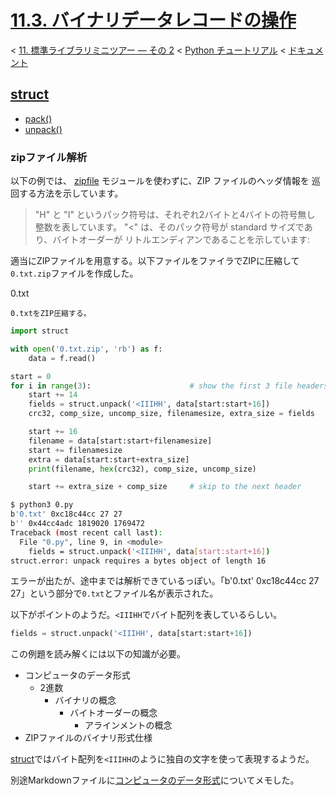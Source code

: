 # [11.3. バイナリデータレコードの操作](https://docs.python.jp/3/tutorial/stdlib2.html#working-with-binary-data-record-layouts)

< [11. 標準ライブラリミニツアー — その 2](https://docs.python.jp/3/tutorial/stdlib2.html#brief-tour-of-the-standard-library-part-ii) < [Python チュートリアル](https://docs.python.jp/3/tutorial/index.html) < [ドキュメント](https://docs.python.jp/3/index.html)

## [struct](https://docs.python.jp/3/library/struct.html#module-struct)

* [pack()](https://docs.python.jp/3/library/struct.html#struct.pack)
* [unpack()](https://docs.python.jp/3/library/struct.html#struct.unpack)

### zipファイル解析

以下の例では、 [zipfile](https://docs.python.jp/3/library/zipfile.html#module-zipfile) モジュールを使わずに、ZIP ファイルのヘッダ情報を 巡回する方法を示しています。

> "H" と "I" というパック符号は、それぞれ2バイトと4バイトの符号無し 整数を表しています。 "<" は、そのパック符号が standard サイズであり、バイトオーダーが リトルエンディアンであることを示しています:

適当にZIPファイルを用意する。以下ファイルをファイラでZIPに圧縮して`0.txt.zip`ファイルを作成した。

0.txt
```
0.txtをZIP圧縮する。
```

```python
import struct

with open('0.txt.zip', 'rb') as f:
    data = f.read()

start = 0
for i in range(3):                      # show the first 3 file headers
    start += 14
    fields = struct.unpack('<IIIHH', data[start:start+16])
    crc32, comp_size, uncomp_size, filenamesize, extra_size = fields

    start += 16
    filename = data[start:start+filenamesize]
    start += filenamesize
    extra = data[start:start+extra_size]
    print(filename, hex(crc32), comp_size, uncomp_size)

    start += extra_size + comp_size     # skip to the next header
```
```sh
$ python3 0.py 
b'0.txt' 0xc18c44cc 27 27
b'' 0x44cc4adc 1819020 1769472
Traceback (most recent call last):
  File "0.py", line 9, in <module>
    fields = struct.unpack('<IIIHH', data[start:start+16])
struct.error: unpack requires a bytes object of length 16
```

エラーが出たが、途中までは解析できているっぽい。「b'0.txt' 0xc18c44cc 27 27」という部分で`0.txt`とファイル名が表示された。

以下がポイントのようだ。`<IIIHH`でバイト配列を表しているらしい。
```python
fields = struct.unpack('<IIIHH', data[start:start+16])
```

この例題を読み解くには以下の知識が必要。

* コンピュータのデータ形式
    * 2進数
        * バイナリの概念
            * バイトオーダーの概念
                * アラインメントの概念
* ZIPファイルのバイナリ形式仕様

[struct](https://docs.python.jp/3/library/struct.html#module-struct)ではバイト配列を`<IIIHH`のように独自の文字を使って表現するようだ。

別途Markdownファイルに[コンピュータのデータ形式](https://github.com/pylangstudy/201706/blob/master/28/01/Computer.md)についてメモした。

